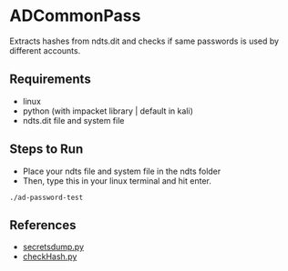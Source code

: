 # ADCommonPass
Extracts hashes from ndts.dit and checks if same passwords is used by different accounts. 

## Requirements
- linux
- python (with impacket library | default in kali)
- ndts.dit file and system file

## Steps to Run
- Place your ndts file and system file in the ndts folder
- Then, type this in your linux terminal and hit enter.
```
./ad-password-test
```
## References
- [secretsdump.py](https://github.com/fortra/impacket)
- [checkHash.py](https://gist.github.com/bandrel/3dd47c93cd430606865ec84d281913dc)
